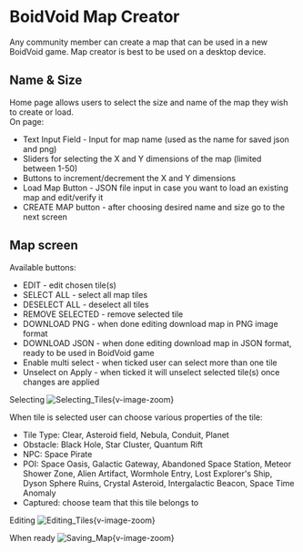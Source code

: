 # BoidVoid Map Creator
Any community member can create a map that can be used in a new BoidVoid game.
Map creator is best to be used on a desktop device.

## Name & Size
Home page allows users to select the size and name of the map they wish to create or
load.  
On page:
- Text Input Field - Input for map name (used as the name for saved json and png)
- Sliders for selecting the X and Y dimensions of the map (limited between 1-50)
- Buttons to increment/decrement the X and Y dimensions
- Load Map Button - JSON file input in case you want to load an existing map and edit/verify it  
- CREATE MAP button - after choosing desired name and size go to the next screen
  
## Map screen
Available buttons:  
- EDIT - edit chosen tile(s)
- SELECT ALL - select all map tiles
- DESELECT ALL - deselect all tiles
- REMOVE SELECTED - remove selected tile
- DOWNLOAD PNG - when done editing download map in PNG image format
- DOWNLOAD JSON - when done editing download map in JSON format, ready to be used in BoidVoid game
- Enable multi select - when ticked user can select more than one tile
- Unselect on Apply - when ticked it will unselect selected tile(s) once changes are applied

Selecting
![Selecting_Tiles](/boidVoid-mapCreator/selecting_tiles.png){v-image-zoom}

When tile is selected user can choose various properties of the tile:  
- Tile Type: Clear, Asteroid field, Nebula, Conduit, Planet
- Obstacle: Black Hole, Star Cluster, Quantum Rift
- NPC: Space Pirate
- POI: Space Oasis, Galactic Gateway, Abandoned Space Station, Meteor Shower Zone, Alien Artifact, Wormhole Entry, Lost Explorer's Ship, Dyson Sphere Ruins, Crystal Asteroid, Intergalactic Beacon, Space Time Anomaly
- Captured: choose team that this tile belongs to  

Editing
![Editing_Tiles](/boidVoid-mapCreator/editing_tiles.png){v-image-zoom}

When ready
![Saving_Map](/boidVoid-mapCreator/saving_map.png){v-image-zoom}